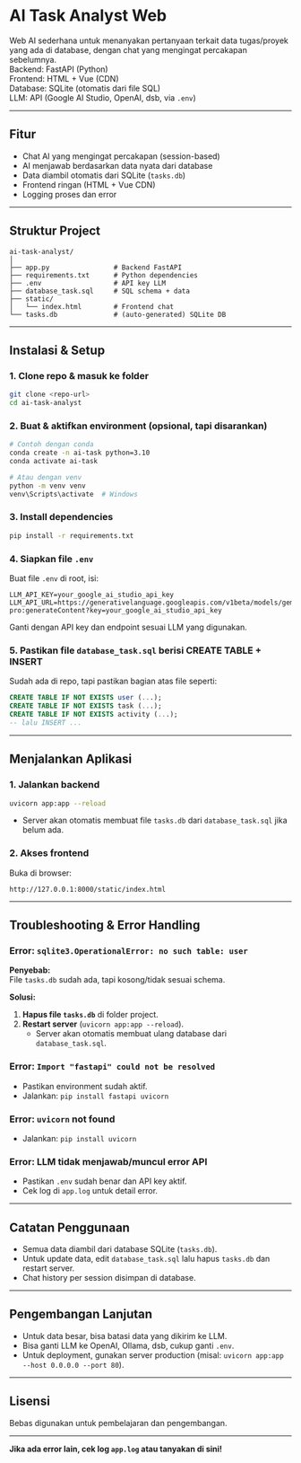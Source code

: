 # AI Task Analyst Web

Web AI sederhana untuk menanyakan pertanyaan terkait data tugas/proyek yang ada di database, dengan chat yang mengingat percakapan sebelumnya.  
Backend: FastAPI (Python)  
Frontend: HTML + Vue (CDN)  
Database: SQLite (otomatis dari file SQL)  
LLM: API (Google AI Studio, OpenAI, dsb, via `.env`)

---

## **Fitur**
- Chat AI yang mengingat percakapan (session-based)
- AI menjawab berdasarkan data nyata dari database
- Data diambil otomatis dari SQLite (`tasks.db`)
- Frontend ringan (HTML + Vue CDN)
- Logging proses dan error

---

## **Struktur Project**
```
ai-task-analyst/
│
├── app.py                # Backend FastAPI
├── requirements.txt      # Python dependencies
├── .env                  # API key LLM
├── database_task.sql     # SQL schema + data
├── static/
│   └── index.html        # Frontend chat
└── tasks.db              # (auto-generated) SQLite DB
```

---

## **Instalasi & Setup**

### 1. **Clone repo & masuk ke folder**
```bash
git clone <repo-url>
cd ai-task-analyst
```

### 2. **Buat & aktifkan environment (opsional, tapi disarankan)**
```bash
# Contoh dengan conda
conda create -n ai-task python=3.10
conda activate ai-task

# Atau dengan venv
python -m venv venv
venv\Scripts\activate  # Windows
```

### 3. **Install dependencies**
```bash
pip install -r requirements.txt
```

### 4. **Siapkan file `.env`**
Buat file `.env` di root, isi:
```
LLM_API_KEY=your_google_ai_studio_api_key
LLM_API_URL=https://generativelanguage.googleapis.com/v1beta/models/gemini-pro:generateContent?key=your_google_ai_studio_api_key
```
Ganti dengan API key dan endpoint sesuai LLM yang digunakan.

### 5. **Pastikan file `database_task.sql` berisi CREATE TABLE + INSERT**
Sudah ada di repo, tapi pastikan bagian atas file seperti:
```sql
CREATE TABLE IF NOT EXISTS user (...);
CREATE TABLE IF NOT EXISTS task (...);
CREATE TABLE IF NOT EXISTS activity (...);
-- lalu INSERT ...
```

---

## **Menjalankan Aplikasi**

### 1. **Jalankan backend**
```bash
uvicorn app:app --reload
```
- Server akan otomatis membuat file `tasks.db` dari `database_task.sql` jika belum ada.

### 2. **Akses frontend**
Buka di browser:
```
http://127.0.0.1:8000/static/index.html
```

---

## **Troubleshooting & Error Handling**

### **Error: `sqlite3.OperationalError: no such table: user`**
**Penyebab:**  
File `tasks.db` sudah ada, tapi kosong/tidak sesuai schema.

**Solusi:**
1. **Hapus file `tasks.db`** di folder project.
2. **Restart server** (`uvicorn app:app --reload`).
   - Server akan otomatis membuat ulang database dari `database_task.sql`.

### **Error: `Import "fastapi" could not be resolved`**
- Pastikan environment sudah aktif.
- Jalankan: `pip install fastapi uvicorn`

### **Error: `uvicorn` not found**
- Jalankan: `pip install uvicorn`

### **Error: LLM tidak menjawab/muncul error API**
- Pastikan `.env` sudah benar dan API key aktif.
- Cek log di `app.log` untuk detail error.

---

## **Catatan Penggunaan**
- Semua data diambil dari database SQLite (`tasks.db`).
- Untuk update data, edit `database_task.sql` lalu hapus `tasks.db` dan restart server.
- Chat history per session disimpan di database.

---

## **Pengembangan Lanjutan**
- Untuk data besar, bisa batasi data yang dikirim ke LLM.
- Bisa ganti LLM ke OpenAI, Ollama, dsb, cukup ganti `.env`.
- Untuk deployment, gunakan server production (misal: `uvicorn app:app --host 0.0.0.0 --port 80`).

---

## **Lisensi**
Bebas digunakan untuk pembelajaran dan pengembangan.

---

**Jika ada error lain, cek log `app.log` atau tanyakan di sini!**